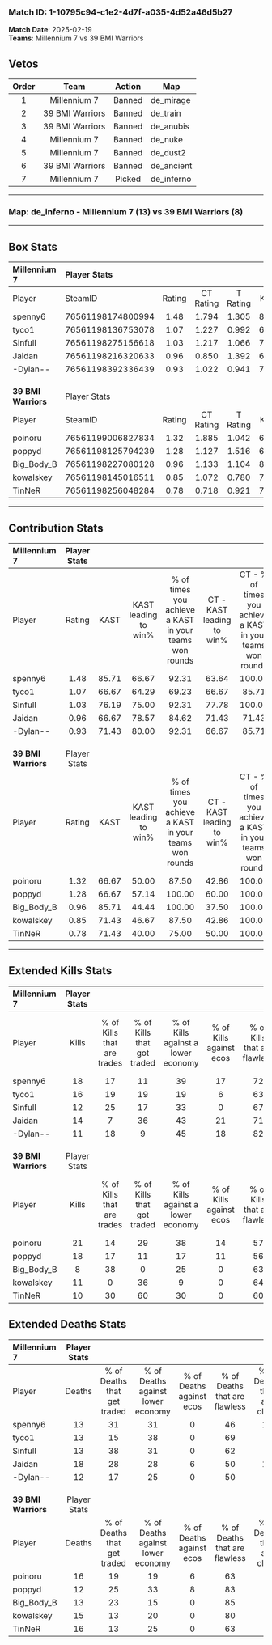 ### Match ID: 1-10795c94-c1e2-4d7f-a035-4d52a46d5b27  
**Match Date**: 2025-02-19  
**Teams**: Millennium 7 vs 39 BMI Warriors  

## Vetos  

| Order | Team | Action | Map |
| :---: | :--: | :----: | --- |
| 1 | Millennium 7 | Banned | de_mirage |
| 2 | 39 BMI Warriors | Banned | de_train |
| 3 | 39 BMI Warriors | Banned | de_anubis |
| 4 | Millennium 7 | Banned | de_nuke |
| 5 | Millennium 7 | Banned | de_dust2 |
| 6 | 39 BMI Warriors | Banned | de_ancient |
| 7 | Millennium 7 | Picked | de_inferno |

---  

### **Map**: de_inferno - Millennium 7 (13) vs 39 BMI Warriors (8)  
---  

## Box Stats  

| **Millennium 7**    | Player Stats      |        |           |          |       |       |       |         |        |      |     |
| :- | :- | :-: | :-: | :-: | :-: | :-: | :-: | :-: | :-: | :-: | :-: |
| Player              | SteamID           | Rating | CT Rating | T Rating | KAST  |  ADR  | Kills | Assists | Deaths | K/D  | HS% |
| spenny6             | 76561198174800994 |  1.48  |   1.794   |  1.305   | 85.71 | 106.1 |  18   |    9    |   13   | 1.38 | 50  |
| tyco1               | 76561198136753078 |  1.07  |   1.227   |  0.992   | 66.67 | 58.0  |  16   |    2    |   13   | 1.23 | 68  |
| Sinfull             | 76561198275156618 |  1.03  |   1.217   |  1.066   | 76.19 | 65.7  |  12   |    7    |   13   | 0.92 | 33  |
| Jaidan              | 76561198216320633 |  0.96  |   0.850   |  1.392   | 66.67 | 79.5  |  14   |    7    |   18   | 0.78 | 85  |
| -Dylan--            | 76561198392336439 |  0.93  |   1.022   |  0.941   | 71.43 | 57.6  |  11   |    4    |   12   | 0.92 | 54  |
|                     |                   |        |           |          |       |       |       |         |        |      |     |
|                     |                   |        |           |          |       |       |       |         |        |      |     |
|                     |                   |        |           |          |       |       |       |         |        |      |     |
| **39 BMI Warriors** | Player Stats      |        |           |          |       |       |       |         |        |      |     |
| Player              | SteamID           | Rating | CT Rating | T Rating | KAST  |  ADR  | Kills | Assists | Deaths | K/D  | HS% |
| poinoru             | 76561199006827834 |  1.32  |   1.885   |  1.042   | 66.67 | 93.0  |  21   |    3    |   16   | 1.31 | 52  |
| poppyd              | 76561198125794239 |  1.28  |   1.127   |  1.516   | 66.67 | 83.9  |  18   |    5    |   12   | 1.50 | 50  |
| Big_Body_B          | 76561198227080128 |  0.96  |   1.133   |  1.104   | 85.71 | 70.0  |   8   |   10    |   13   | 0.62 | 37  |
| kowalskey           | 76561198145016511 |  0.85  |   1.072   |  0.780   | 71.43 | 55.6  |  11   |    3    |   15   | 0.73 | 72  |
| TinNeR              | 76561198256048284 |  0.78  |   0.718   |  0.921   | 71.43 | 56.3  |  10   |    3    |   16   | 0.63 | 50  |
---  

## Contribution Stats  

| **Millennium 7**    | Player Stats |       |                      |                                                        |                           |                                                             |                          |                                                            |
| :- | :-: | :-: | :-: | :-: | :-: | :-: | :-: | :-: |
| Player              |    Rating    | KAST  | KAST leading to win% | % of times you achieve a KAST in your teams won rounds | CT - KAST leading to win% | CT - % of times you achieve a KAST in your teams won rounds | T - KAST leading to win% | T - % of times you achieve a KAST in your teams won rounds |
| spenny6             |     1.48     | 85.71 |        66.67         |                         92.31                          |           63.64           |                           100.00                            |          71.43           |                           83.33                            |
| tyco1               |     1.07     | 66.67 |        64.29         |                         69.23                          |           66.67           |                            85.71                            |          60.00           |                           50.00                            |
| Sinfull             |     1.03     | 76.19 |        75.00         |                         92.31                          |           77.78           |                           100.00                            |          71.43           |                           83.33                            |
| Jaidan              |     0.96     | 66.67 |        78.57         |                         84.62                          |           71.43           |                            71.43                            |          85.71           |                           100.00                           |
| -Dylan--            |     0.93     | 71.43 |        80.00         |                         92.31                          |           66.67           |                            85.71                            |          100.00          |                           100.00                           |
|                     |              |       |                      |                                                        |                           |                                                             |                          |                                                            |
|                     |              |       |                      |                                                        |                           |                                                             |                          |                                                            |
|                     |              |       |                      |                                                        |                           |                                                             |                          |                                                            |
| **39 BMI Warriors** | Player Stats |       |                      |                                                        |                           |                                                             |                          |                                                            |
| Player              |    Rating    | KAST  | KAST leading to win% | % of times you achieve a KAST in your teams won rounds | CT - KAST leading to win% | CT - % of times you achieve a KAST in your teams won rounds | T - KAST leading to win% | T - % of times you achieve a KAST in your teams won rounds |
| poinoru             |     1.32     | 66.67 |        50.00         |                         87.50                          |           42.86           |                           100.00                            |          57.14           |                           80.00                            |
| poppyd              |     1.28     | 66.67 |        57.14         |                         100.00                         |           60.00           |                           100.00                            |          55.56           |                           100.00                           |
| Big_Body_B          |     0.96     | 85.71 |        44.44         |                         100.00                         |           37.50           |                           100.00                            |          50.00           |                           100.00                           |
| kowalskey           |     0.85     | 71.43 |        46.67         |                         87.50                          |           42.86           |                           100.00                            |          50.00           |                           80.00                            |
| TinNeR              |     0.78     | 71.43 |        40.00         |                         75.00                          |           50.00           |                           100.00                            |          33.33           |                           60.00                            |
---  

## Extended Kills Stats  

| **Millennium 7**    | Player Stats |                            |                            |                                    |                         |                              |                                 |                                       |                    |           |
| :- | :-: | :-: | :-: | :-: | :-: | :-: | :-: | :-: | :-: | :-: |
| Player              |    Kills     | % of Kills that are trades | % of Kills that got traded | % of Kills against a lower economy | % of Kills against ecos | % of Kills that are flawless | % of Kills that are close duels | % of Kills that are assisted by flash | Pistol Round Kills | AWP Kills |
| spenny6             |      18      |             17             |             11             |                 39                 |           17            |              72              |                6                |                   6                   |         2          |     0     |
| tyco1               |      16      |             19             |             19             |                 19                 |            6            |              63              |                0                |                   0                   |         1          |     0     |
| Sinfull             |      12      |             25             |             17             |                 33                 |            0            |              67              |                0                |                   0                   |         0          |     0     |
| Jaidan              |      14      |             7              |             36             |                 43                 |           21            |              71              |                7                |                   0                   |         4          |     0     |
| -Dylan--            |      11      |             18             |             9              |                 45                 |           18            |              82              |                0                |                   0                   |         1          |     3     |
|                     |              |                            |                            |                                    |                         |                              |                                 |                                       |                    |           |
|                     |              |                            |                            |                                    |                         |                              |                                 |                                       |                    |           |
|                     |              |                            |                            |                                    |                         |                              |                                 |                                       |                    |           |
| **39 BMI Warriors** | Player Stats |                            |                            |                                    |                         |                              |                                 |                                       |                    |           |
| Player              |    Kills     | % of Kills that are trades | % of Kills that got traded | % of Kills against a lower economy | % of Kills against ecos | % of Kills that are flawless | % of Kills that are close duels | % of Kills that are assisted by flash | Pistol Round Kills | AWP Kills |
| poinoru             |      21      |             14             |             29             |                 38                 |           14            |              57              |                5                |                   0                   |         2          |     2     |
| poppyd              |      18      |             17             |             11             |                 17                 |           11            |              56              |                6                |                   0                   |         1          |     0     |
| Big_Body_B          |      8       |             38             |             0              |                 25                 |            0            |              63              |               13                |                   0                   |         1          |     0     |
| kowalskey           |      11      |             0              |             36             |                 9                  |            0            |              64              |               18                |                   0                   |         2          |     0     |
| TinNeR              |      10      |             30             |             60             |                 30                 |            0            |              60              |               10                |                   0                   |         0          |     0     |
## Extended Deaths Stats  

| **Millennium 7**    | Player Stats |                             |                                   |                          |                               |                            |                           |               |
| :- | :-: | :-: | :-: | :-: | :-: | :-: | :-: | :-: |
| Player              |    Deaths    | % of Deaths that get traded | % of Deaths against lower economy | % of Deaths against ecos | % of Deaths that are flawless | % of Deaths that are close | % of Deaths while blinded | Deaths to AWP |
| spenny6             |      13      |             31              |                31                 |            0             |              46               |             15             |             0             |       0       |
| tyco1               |      13      |             15              |                38                 |            0             |              69               |             0              |             0             |       0       |
| Sinfull             |      13      |             38              |                31                 |            0             |              62               |             8              |             0             |       0       |
| Jaidan              |      18      |             28              |                28                 |            6             |              50               |             17             |             0             |       0       |
| -Dylan--            |      12      |             17              |                25                 |            0             |              50               |             0              |             0             |       2       |
|                     |              |                             |                                   |                          |                               |                            |                           |               |
|                     |              |                             |                                   |                          |                               |                            |                           |               |
|                     |              |                             |                                   |                          |                               |                            |                           |               |
| **39 BMI Warriors** | Player Stats |                             |                                   |                          |                               |                            |                           |               |
| Player              |    Deaths    | % of Deaths that get traded | % of Deaths against lower economy | % of Deaths against ecos | % of Deaths that are flawless | % of Deaths that are close | % of Deaths while blinded | Deaths to AWP |
| poinoru             |      16      |             19              |                19                 |            6             |              63               |             6              |             0             |       0       |
| poppyd              |      12      |             25              |                33                 |            8             |              83               |             0              |             0             |       1       |
| Big_Body_B          |      13      |             23              |                15                 |            0             |              85               |             8              |             8             |       0       |
| kowalskey           |      15      |             13              |                20                 |            0             |              80               |             0              |             0             |       1       |
| TinNeR              |      16      |             13              |                25                 |            0             |              63               |             0              |             0             |       1       |
